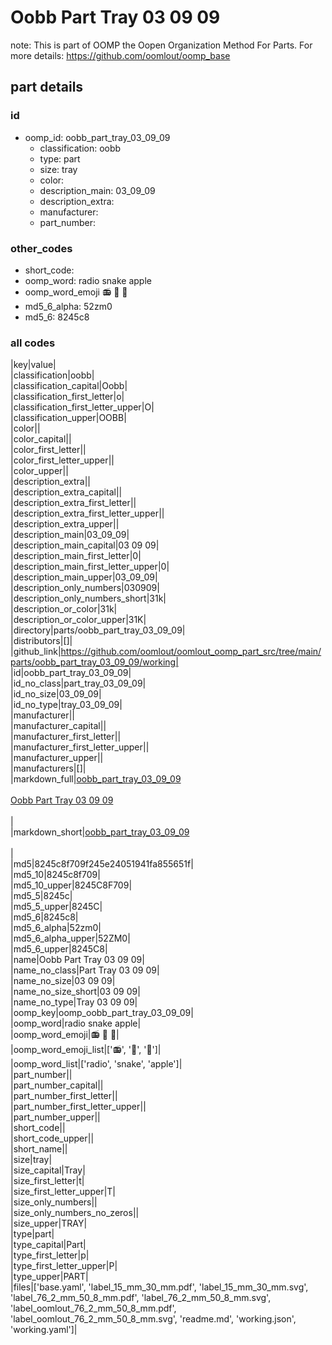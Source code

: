 # Oobb Part Tray 03 09 09  

note: This is part of OOMP the Oopen Organization Method For Parts. For more details: https://github.com/oomlout/oomp_base

##  part details





### id
* oomp_id: oobb_part_tray_03_09_09
  * classification: oobb
  * type: part
  * size: tray
  * color: 
  * description_main: 03_09_09
  * description_extra: 
  * manufacturer: 
  * part_number: 

### other_codes
* short_code: 
* oomp_word: radio snake apple
* oomp_word_emoji :radio: :snake: :apple:
* md5_6_alpha: 52zm0
* md5_6: 8245c8

### all codes 
|key|value|  
|classification|oobb|  
|classification_capital|Oobb|  
|classification_first_letter|o|  
|classification_first_letter_upper|O|  
|classification_upper|OOBB|  
|color||  
|color_capital||  
|color_first_letter||  
|color_first_letter_upper||  
|color_upper||  
|description_extra||  
|description_extra_capital||  
|description_extra_first_letter||  
|description_extra_first_letter_upper||  
|description_extra_upper||  
|description_main|03_09_09|  
|description_main_capital|03 09 09|  
|description_main_first_letter|0|  
|description_main_first_letter_upper|0|  
|description_main_upper|03_09_09|  
|description_only_numbers|030909|  
|description_only_numbers_short|31k|  
|description_or_color|31k|  
|description_or_color_upper|31K|  
|directory|parts/oobb_part_tray_03_09_09|  
|distributors|[]|  
|github_link|https://github.com/oomlout/oomlout_oomp_part_src/tree/main/parts/oobb_part_tray_03_09_09/working|  
|id|oobb_part_tray_03_09_09|  
|id_no_class|part_tray_03_09_09|  
|id_no_size|03_09_09|  
|id_no_type|tray_03_09_09|  
|manufacturer||  
|manufacturer_capital||  
|manufacturer_first_letter||  
|manufacturer_first_letter_upper||  
|manufacturer_upper||  
|manufacturers|[]|  
|markdown_full|[oobb_part_tray_03_09_09](https://github.com/oomlout/oomlout_oomp_part_src/tree/main/parts/oobb_part_tray_03_09_09/working)<br>[](https://github.com/oomlout/oomlout_oomp_part_src/tree/main/parts/oobb_part_tray_03_09_09/working)<br>[Oobb Part Tray 03 09 09](https://github.com/oomlout/oomlout_oomp_part_src/tree/main/parts/oobb_part_tray_03_09_09/working)<br><br>|  
|markdown_short|[oobb_part_tray_03_09_09](https://github.com/oomlout/oomlout_oomp_part_src/tree/main/parts/oobb_part_tray_03_09_09/working)<br><br>|  
|md5|8245c8f709f245e24051941fa855651f|  
|md5_10|8245c8f709|  
|md5_10_upper|8245C8F709|  
|md5_5|8245c|  
|md5_5_upper|8245C|  
|md5_6|8245c8|  
|md5_6_alpha|52zm0|  
|md5_6_alpha_upper|52ZM0|  
|md5_6_upper|8245C8|  
|name|Oobb Part Tray 03 09 09|  
|name_no_class|Part Tray 03 09 09|  
|name_no_size|03 09 09|  
|name_no_size_short|03 09 09|  
|name_no_type|Tray 03 09 09|  
|oomp_key|oomp_oobb_part_tray_03_09_09|  
|oomp_word|radio snake apple|  
|oomp_word_emoji|:radio: :snake: :apple:|  
|oomp_word_emoji_list|[':radio:', ':snake:', ':apple:']|  
|oomp_word_list|['radio', 'snake', 'apple']|  
|part_number||  
|part_number_capital||  
|part_number_first_letter||  
|part_number_first_letter_upper||  
|part_number_upper||  
|short_code||  
|short_code_upper||  
|short_name||  
|size|tray|  
|size_capital|Tray|  
|size_first_letter|t|  
|size_first_letter_upper|T|  
|size_only_numbers||  
|size_only_numbers_no_zeros||  
|size_upper|TRAY|  
|type|part|  
|type_capital|Part|  
|type_first_letter|p|  
|type_first_letter_upper|P|  
|type_upper|PART|  
|files|['base.yaml', 'label_15_mm_30_mm.pdf', 'label_15_mm_30_mm.svg', 'label_76_2_mm_50_8_mm.pdf', 'label_76_2_mm_50_8_mm.svg', 'label_oomlout_76_2_mm_50_8_mm.pdf', 'label_oomlout_76_2_mm_50_8_mm.svg', 'readme.md', 'working.json', 'working.yaml']|  
